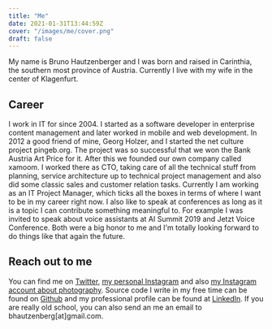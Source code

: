 ```yaml
---
title: "Me"
date: 2021-01-31T13:44:59Z
cover: "/images/me/cover.png"
draft: false
---
```

My name is Bruno Hautzenberger and I was born and raised in Carinthia, the southern most province of Austria. Currently I live with my wife in the center of Klagenfurt.

## Career

I work in IT for since 2004. I started as a software developer in enterprise content management and later worked in mobile and web development. In 2012 a good friend of mine, Georg Holzer, and I started the net culture project pingeb.org. The project was so successful that we won the Bank Austria Art Price for it. After this we founded our own company called xamoom. I worked there as CTO, taking care of all the technical stuff from planning, service architecture up to technical project management and also did some classic sales and customer relation tasks. Currently I am working as an IT Project Manager, which ticks all the boxes in terms of where I want to be in my career right now. I also like to speak at conferences as long as it is a topic I can contribute something meaningful to. For example I was invited to speak about voice assistants at AI Summit 2019 and Jetzt Voice Conference. Both were a big honor to me and I'm totally looking forward to do things like that again the future.

## Reach out to me

You can find me on [Twitter](https://twitter.com/salendron), [my personal Instagram](https://www.instagram.com/bhautzenberger/) and also [my Instagram account about photography](https://www.instagram.com/as_seen_by_my_camera). Source code I write in my free time can be found on [Github](https://github.com/salendron) and my professional profile can be found at [LinkedIn](https://at.linkedin.com/in/bruno-hautzenberger-5a5474a9). If you are really old school, you can also send an me an email to bhautzenberg[at]gmail.com.